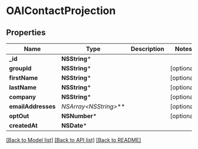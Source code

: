 # OAIContactProjection

## Properties
Name | Type | Description | Notes
------------ | ------------- | ------------- | -------------
**_id** | **NSString*** |  | 
**groupId** | **NSString*** |  | [optional] 
**firstName** | **NSString*** |  | [optional] 
**lastName** | **NSString*** |  | [optional] 
**company** | **NSString*** |  | [optional] 
**emailAddresses** | **NSArray&lt;NSString*&gt;*** |  | [optional] 
**optOut** | **NSNumber*** |  | [optional] 
**createdAt** | **NSDate*** |  | 

[[Back to Model list]](../README#documentation-for-models) [[Back to API list]](../README#documentation-for-api-endpoints) [[Back to README]](../README)


